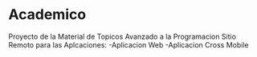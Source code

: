 # Academico
Proyecto de la Material de Topicos Avanzado a la Programacion
Sitio Remoto para las Aplcaciones:
  -Aplicacion Web
  -Aplicacion Cross Mobile 
